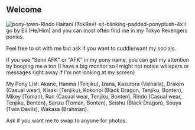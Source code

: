 ## Welcome
![pony-town-Rindo Haitani (TokRev)-sit-blinking-padded-ponyplush-4x](https://github.com/user-attachments/assets/db0ab7e2-2139-45dd-ab1e-a796063ef311)
I go by Eli (He/Him) and you can most often find me in my Tokyo Revengers ponies.

Feel free to sit with me but ask if you want to cuddle/want my socials.

If you see "Semi AFK" or "AFK" in my pony name, you can get my attention by booping me a ton (I have a big monitor so I might not notice whispers or messages right away if I'm not looking at my screen)

My Pony List: Akane, Hanma (Tenjiku), Izana, Kazutora (Valhalla), Draken (Casual wear), Kisaki (Tenjiku), Kokonoi (Black Dragon, Tenjiku, Bonten), Mikey (Toman), Ran (Casual wear, Tenjiku, Bonten), Rindo (Casual wear, Tenjiku, Bonten), Sanzu (Toman, Bonten), Seishu (Black Dragon), Souya (Twin Devils), Wakasa (Brahman).

Ask if you want me to swap to anyone for photos.
